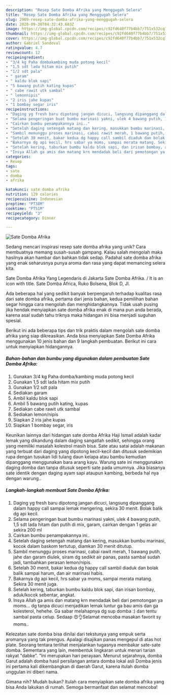 ```yaml
---
description: "Resep Sate Domba Afrika yang Menggugah Selera"
title: "Resep Sate Domba Afrika yang Menggugah Selera"
slug: 2909-resep-sate-domba-afrika-yang-menggugah-selera
date: 2020-09-30T04:32:43.603Z
image: https://img-global.cpcdn.com/recipes/c92fd640f77b4bb7/751x532cq70/sate-domba-afrika-foto-resep-utama.jpg
thumbnail: https://img-global.cpcdn.com/recipes/c92fd640f77b4bb7/751x532cq70/sate-domba-afrika-foto-resep-utama.jpg
cover: https://img-global.cpcdn.com/recipes/c92fd640f77b4bb7/751x532cq70/sate-domba-afrika-foto-resep-utama.jpg
author: Gabriel Sandoval
ratingvalue: 4.7
reviewcount: 12
recipeingredient:
- "3/4 kg Paha dombakambing muda potong kecil"
- "1,5 sdt lada hitam mix putih"
- "1/2 sdt pala"
- " garam"
- " kaldu blok sapi"
- "5 bawang putih kating kupas"
- " cabe rawit utk sambal"
- " lemonnipis"
- "2 iris jahe kupas"
- "1 bombay segar iris"
recipeinstructions:
- "Daging yg fresh baru dipotong jangan dicuci, langsung dipanggang dalam happy call sampai lemak mengering, sekira 30 menit. Bolak balik dg api kecil."
- "Selama pengeringan buat bumbu marinasi yakni, ulek 4 bawang putih, 1,5 sdt lada hitam dan putih di mix, garam, cairkan dengan 1 gelas air sekira 200 ml"
- "Cairkan bumbu penampakannya ini.."
- "Setelah daging setengah matang dan kering, masukkan bumbu marinasi, kocok dalam baskom tertutup, diamkan 30 menit ditutup."
- "Sambil menunggu proses marinasi, cabai rawit merah, 1 bawang putih, jahe dan garam diulek, siram dg sedikit air panas, pasta sambal sudah jadi, tambahkan perasan lemon/nipis."
- "Setelah 30 menit, bakar kedua dg happy call sambil diaduk dan bolak balik sampai harum, dan air marinasi habis."
- "Bakarnya dg api kecil, hrs sabar ya moms, sampai merata matang. Sekira 30 menit juga."
- "Setelah kering, taburkan bumbu kaldu blok sapi, dan irisan bombay, aduk/kocok sebentar, angkat."
- "Insya Allah ga amis dan matang krn mendadak beli dari pemotongan ya moms... dg tanpa dicuci menjadikan lemak luntur ga bau amis dan ga kolesterol, hehehe. Ga sabar melahapnya dg sup domba :) dan tentu sambal pasta celup. Sedaap 😍👌Selamat mencoba masakan favorit sy moms.."
categories:
- Resep
tags:
- sate
- domba
- afrika

katakunci: sate domba afrika 
nutrition: 129 calories
recipecuisine: Indonesian
preptime: "PT38M"
cooktime: "PT51M"
recipeyield: "3"
recipecategory: Dinner

---
```



![Sate Domba Afrika](https://img-global.cpcdn.com/recipes/c92fd640f77b4bb7/751x532cq70/sate-domba-afrika-foto-resep-utama.jpg)

Sedang mencari inspirasi resep sate domba afrika yang unik? Cara membuatnya memang susah-susah gampang. Kalau salah mengolah maka hasilnya akan hambar dan bahkan tidak sedap. Padahal sate domba afrika yang enak seharusnya punya aroma dan rasa yang dapat memancing selera kita.

Sate Domba Afrika Yang Legendaris di Jakarta Sate Domba Afrika. / It is an icon with title. Sate Domba Africa, Ruko Bolsena, Blok D, Jl.

Ada beberapa hal yang sedikit banyak berpengaruh terhadap kualitas rasa dari sate domba afrika, pertama dari jenis bahan, kedua pemilihan bahan segar hingga cara mengolah dan menghidangkannya. Tidak usah pusing jika hendak menyiapkan sate domba afrika enak di mana pun anda berada, karena asal sudah tahu triknya maka hidangan ini bisa menjadi suguhan spesial.


Berikut ini ada beberapa tips dan trik praktis dalam mengolah sate domba afrika yang siap dikreasikan. Anda bisa menyiapkan Sate Domba Afrika menggunakan 10 jenis bahan dan 9 langkah pembuatan. Berikut ini cara untuk menyiapkan hidangannya.

<!--inarticleads1-->

##### Bahan-bahan dan bumbu yang digunakan dalam pembuatan Sate Domba Afrika:

1. Gunakan 3/4 kg Paha domba/kambing muda potong kecil
1. Gunakan 1,5 sdt lada hitam mix putih
1. Gunakan 1/2 sdt pala
1. Sediakan  garam
1. Ambil  kaldu blok sapi
1. Ambil 5 bawang putih kating, kupas
1. Sediakan  cabe rawit utk sambal
1. Sediakan  lemon/nipis
1. Siapkan 2 iris jahe kupas
1. Siapkan 1 bombay segar, iris


Keunikan lainnya dari hidangan sate domba Afrika Haji Ismail adalah kadar lemak yang dikandung dalam daging sangatlah sedikit, sehingga orang yang memiliki masalah kolestrol masih bisa. Sate atau satai adalah makanan yang terbuat dari daging yang dipotong kecil-kecil dan ditusuk sedemikian rupa dengan tusukan lidi tulang daun kelapa atau bambu kemudian dipanggang menggunakan bara arang kayu. Warung sate ini menggunakan daging domba dan tanpa ditusuk seperti sate pada umumnya. Jika biasanya sate identik dengan daging ayam sapi ataupun kambing, berbeda hal nya dengan warung.. 

<!--inarticleads2-->

##### Langkah-langkah membuat Sate Domba Afrika:

1. Daging yg fresh baru dipotong jangan dicuci, langsung dipanggang dalam happy call sampai lemak mengering, sekira 30 menit. Bolak balik dg api kecil.
1. Selama pengeringan buat bumbu marinasi yakni, ulek 4 bawang putih, 1,5 sdt lada hitam dan putih di mix, garam, cairkan dengan 1 gelas air sekira 200 ml
1. Cairkan bumbu penampakannya ini..
1. Setelah daging setengah matang dan kering, masukkan bumbu marinasi, kocok dalam baskom tertutup, diamkan 30 menit ditutup.
1. Sambil menunggu proses marinasi, cabai rawit merah, 1 bawang putih, jahe dan garam diulek, siram dg sedikit air panas, pasta sambal sudah jadi, tambahkan perasan lemon/nipis.
1. Setelah 30 menit, bakar kedua dg happy call sambil diaduk dan bolak balik sampai harum, dan air marinasi habis.
1. Bakarnya dg api kecil, hrs sabar ya moms, sampai merata matang. Sekira 30 menit juga.
1. Setelah kering, taburkan bumbu kaldu blok sapi, dan irisan bombay, aduk/kocok sebentar, angkat.
1. Insya Allah ga amis dan matang krn mendadak beli dari pemotongan ya moms... dg tanpa dicuci menjadikan lemak luntur ga bau amis dan ga kolesterol, hehehe. Ga sabar melahapnya dg sup domba :) dan tentu sambal pasta celup. Sedaap 😍👌Selamat mencoba masakan favorit sy moms..


Kelezatan sate domba bisa dinilai dari tekstunya yang empuk serta aromanya yang tak prengus. Apalagi disajikan panas mengepul di atas hot plate. Seorang tentara terlihat menjalankan tugasnya membakar sate-sate domba. Sementara yang lain, membentuk lingkaran untuk menari tarian rakyat &#34;dabke&#34;. &#34;Ini merupakan hari perayaan. Menurut sejarahnya, domba Garut adalah domba hasil persilangan antara domba lokal asli Domba jenis ini pertama kali dikembangkan di daerah Garut, karena itulah domba unggulan ini diberi nama. 

Gimana nih? Mudah bukan? Itulah cara menyiapkan sate domba afrika yang bisa Anda lakukan di rumah. Semoga bermanfaat dan selamat mencoba!
